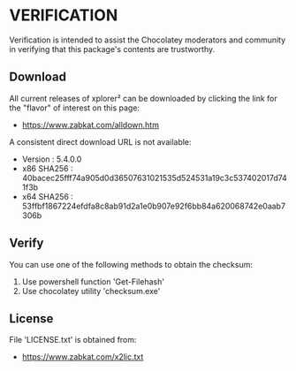 # VERIFICATION
Verification is intended to assist the Chocolatey moderators and community in verifying that this package's contents are trustworthy.

## Download
All current releases of xplorer² can be downloaded by clicking the link
for the "flavor" of interest on this page:

- https://www.zabkat.com/alldown.htm

A consistent direct download URL is not available:  

- Version    : 5.4.0.0
- x86 SHA256 : 40bacec25fff74a905d0d36507631021535d524531a19c3c537402017d741f3b
- x64 SHA256 : 53ffbf1867224efdfa8c8ab91d2a1e0b907e92f6bb84a620068742e0aab7306b

## Verify
You can use one of the following methods to obtain the checksum:
1. Use powershell function 'Get-Filehash'
2. Use chocolatey utility 'checksum.exe'


## License
File 'LICENSE.txt' is obtained from:
- https://www.zabkat.com/x2lic.txt
